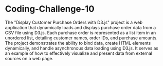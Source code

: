 # Coding-Challenge-10

The "Display Customer Purchase Orders with D3.js" project is a web application that dynamically loads and displays purchase order data from a CSV file using D3.js. Each purchase order is represented as a list item in an unordered list, detailing customer names, order IDs, and purchase amounts. The project demonstrates the ability to bind data, create HTML elements dynamically, and handle asynchronous data loading using D3.js. It serves as an example of how to effectively visualize and present data from external sources on a web page. 